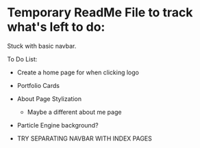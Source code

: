 # Temporary ReadMe File to track what's left to do:
Stuck with basic navbar.

To Do List:
* Create a home page for when clicking logo
* Portfolio Cards
* About Page Stylization
    * Maybe a different about me page
* Particle Engine background?

* TRY SEPARATING NAVBAR WITH INDEX PAGES